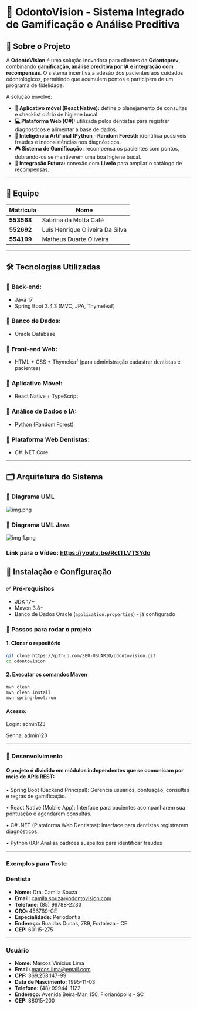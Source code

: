 # 🦷 OdontoVision - Sistema Integrado de Gamificação e Análise Preditiva

## 📌 Sobre o Projeto
A **OdontoVision** é uma solução inovadora para clientes da **Odontoprev**, combinando **gamificação, análise preditiva por IA e integração com recompensas**. O sistema incentiva a adesão dos pacientes aos cuidados odontológicos, permitindo que acumulem pontos e participem de um programa de fidelidade.

A solução envolve:
- **📱 Aplicativo móvel (React Native):** define o planejamento de consultas e checklist diário de higiene bucal.
- **💻 Plataforma Web (C#):** utilizada pelos dentistas para registrar diagnósticos e alimentar a base de dados.
- **🧠 Inteligência Artificial (Python - Random Forest):** identifica possíveis fraudes e inconsistências nos diagnósticos.
- **🎮 Sistema de Gamificação:** recompensa os pacientes com pontos, dobrando-os se mantiverem uma boa higiene bucal.
- **🔗 Integração Futura:** conexão com **Livelo** para ampliar o catálogo de recompensas.

---

## 👥 Equipe
| Matrícula  | Nome                              |
|------------|-----------------------------------|
| **553568** | Sabrina da Motta Café            |
| **552692** | Luís Henrique Oliveira Da Silva  |
| **554199** | Matheus Duarte Oliveira          |

---

## 🛠 Tecnologias Utilizadas

### 🔹 **Back-end:**
- Java 17
- Spring Boot 3.4.3 (MVC, JPA, Thymeleaf)

### 🔹 **Banco de Dados:**
- Oracle Database

### 🔹 **Front-end Web:**
- HTML + CSS + Thymeleaf (para administração cadastrar dentistas e pacientes)

### 🔹 **Aplicativo Móvel:**
- React Native + TypeScript

### 🔹 **Análise de Dados e IA:**
- Python (Random Forest)

### 🔹 **Plataforma Web Dentistas:**
- C# .NET Core

---

## 🗂 Arquitetura do Sistema
### 🔹 Diagrama UML
![img.png](img.png)

### 🔹 Diagrama UML Java
![img_1.png](img_1.png)

### Link para o Vídeo: https://youtu.be/RctTLVTSYdo


## 📜 Instalação e Configuração
### ✅ Pré-requisitos
- JDK 17+
- Maven 3.8+
- Banco de Dados Oracle (`application.properties`) - já configurado

### 🔧 Passos para rodar o projeto
#### 1. Clonar o repositório
```sh
git clone https://github.com/SEU-USUARIO/odontovision.git
cd odontovision
```
#### 2. Executar os comandos Maven
```sh
mvn clean
mvn clean install
mvn spring-boot:run
```
#### Acesso:
Login: admin123

Senha: admin123

---

### 📌 Desenvolvimento

#### O projeto é dividido em módulos independentes que se comunicam por meio de APIs REST:

•	Spring Boot (Backend Principal): Gerencia usuários, pontuação, consultas e regras de gamificação.

•	React Native (Mobile App): Interface para pacientes acompanharem sua pontuação e agendarem consultas.

•	C# .NET (Plataforma Web Dentistas): Interface para dentistas registrarem diagnósticos.

•	Python (IA): Analisa padrões suspeitos para identificar fraudes

---
### Exemplos para Teste

### **Dentista**
- **Nome:** Dra. Camila Souza
- **Email:** camila.souza@odontovision.com
- **Telefone:** (85) 99788-2233
- **CRO:** 456789-CE
- **Especialidade:** Periodontia
- **Endereço:** Rua das Dunas, 789, Fortaleza - CE
- **CEP:** 60115-275

---

### **Usuário**
- **Nome:** Marcos Vinícius Lima
- **Email:** marcos.lima@email.com
- **CPF:** 369.258.147-99
- **Data de Nascimento:** 1995-11-03
- **Telefone:** (48) 99944-1122
- **Endereço:** Avenida Beira-Mar, 150, Florianópolis - SC
- **CEP:** 88015-200

